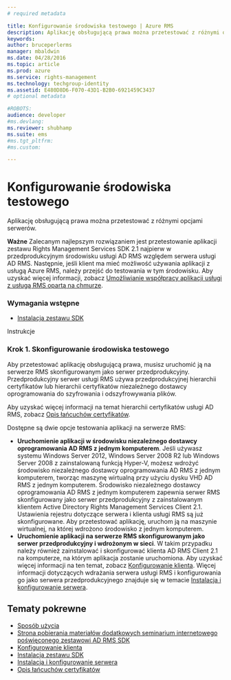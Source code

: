 ```yaml
---
# required metadata

title: Konfigurowanie środowiska testowego | Azure RMS
description: Aplikację obsługującą prawa można przetestować z różnymi opcjami serwerów.
keywords:
author: bruceperlerms
manager: mbaldwin
ms.date: 04/28/2016
ms.topic: article
ms.prod: azure
ms.service: rights-management
ms.technology: techgroup-identity
ms.assetid: E480D8D6-F070-43D1-B2B0-6921459C3437
# optional metadata

#ROBOTS:
audience: developer
#ms.devlang:
ms.reviewer: shubhamp
ms.suite: ems
#ms.tgt_pltfrm:
#ms.custom:

---
```


# Konfigurowanie środowiska testowego

Aplikację obsługującą prawa można przetestować z różnymi opcjami serwerów.

**Ważne** Zalecanym najlepszym rozwiązaniem jest przetestowanie aplikacji zestawu Rights Management Services SDK 2.1 najpierw w przedprodukcyjnym środowisku usługi AD RMS względem serwera usługi AD RMS. Następnie, jeśli klient ma mieć możliwość używania aplikacji z usługą Azure RMS, należy przejść do testowania w tym środowisku. Aby uzyskać więcej informacji, zobacz [Umożliwianie współpracy aplikacji usługi z usługą RMS opartą na chmurze](how-to-use-file-api-with-aadrm-cloud.md).

 

### Wymagania wstępne

-   [Instalacja zestawu SDK](create-your-first-rights-aware-application.md)

Instrukcje

### Krok 1. Skonfigurowanie środowiska testowego

Aby przetestować aplikację obsługującą prawa, musisz uruchomić ją na serwerze RMS skonfigurowanym jako serwer przedprodukcyjny. Przedprodukcyjny serwer usługi RMS używa przedprodukcyjnej hierarchii certyfikatów lub hierarchii certyfikatów niezależnego dostawcy oprogramowania do szyfrowania i odszyfrowywania plików.

Aby uzyskać więcej informacji na temat hierarchii certyfikatów usługi AD RMS, zobacz [Opis łańcuchów certyfikatów](understanding-certificate-chains.md).

Dostępne są dwie opcje testowania aplikacji na serwerze RMS:

-   **Uruchomienie aplikacji w środowisku niezależnego dostawcy oprogramowania AD RMS z jednym komputerem**. Jeśli używasz systemu Windows Server 2012, Windows Server 2008 R2 lub Windows Server 2008 z zainstalowaną funkcją Hyper-V, możesz wdrożyć środowisko niezależnego dostawcy oprogramowania AD RMS z jednym komputerem, tworząc maszynę wirtualną przy użyciu dysku VHD AD RMS z jednym komputerem. Środowisko niezależnego dostawcy oprogramowania AD RMS z jednym komputerem zapewnia serwer RMS skonfigurowany jako serwer przedprodukcyjny z zainstalowanym klientem Active Directory Rights Management Services Client 2.1. Ustawienia rejestru dotyczące serwera i klienta usługi RMS są już skonfigurowane. Aby przetestować aplikację, uruchom ją na maszynie wirtualnej, na której wdrożono środowisko z jednym komputerem.
-   **Uruchomienie aplikacji na serwerze RMS skonfigurowanym jako serwer przedprodukcyjny i wdrożonym w sieci**. W takim przypadku należy również zainstalować i skonfigurować klienta AD RMS Client 2.1 na komputerze, na którym aplikacja zostanie uruchomiona. Aby uzyskać więcej informacji na ten temat, zobacz [Konfigurowanie klienta](how-to-configure-the-ad-rms-client-2-0.md). Więcej informacji dotyczących wdrażania serwera usługi RMS i konfigurowania go jako serwera przedprodukcyjnego znajduje się w temacie [Instalacja i konfigurowanie serwera](how-to-install-and-configure-an-rms-server.md).

## Tematy pokrewne

* [Sposób użycia](how-to-use-msipc.md)
* [Strona pobierania materiałów dodatkowych seminarium internetowego poświęconego zestawowi AD RMS SDK](https://connect.microsoft.com/site1170/Downloads/DownloadDetails.aspx?DownloadID=42440)
* [Konfigurowanie klienta](how-to-configure-the-ad-rms-client-2-0.md)
* [Instalacja zestawu SDK](create-your-first-rights-aware-application.md)
* [Instalacja i konfigurowanie serwera](how-to-install-and-configure-an-rms-server.md)
* [Opis łańcuchów certyfikatów](understanding-certificate-chains.md)
 

 





<!--HONumber=Apr16_HO4-->


